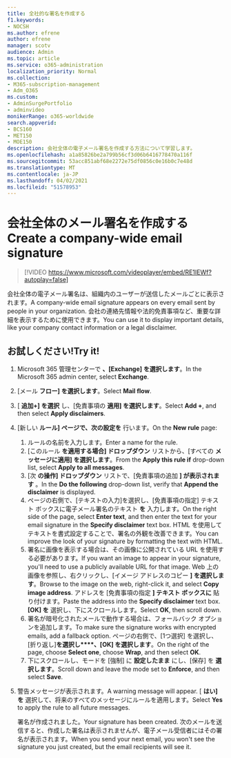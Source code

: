 ```yaml
---
title: 全社的な署名を作成する
f1.keywords:
- NOCSH
ms.author: efrene
author: efrene
manager: scotv
audience: Admin
ms.topic: article
ms.service: o365-administration
localization_priority: Normal
ms.collection:
- M365-subscription-management
- Adm_O365
ms.custom:
- AdminSurgePortfolio
- adminvideo
monikerRange: o365-worldwide
search.appverid:
- BCS160
- MET150
- MOE150
description: 会社全体の電子メール署名を作成する方法について学習します。
ms.openlocfilehash: a1a85826be2a799b56cf3d06b6416778470a116f
ms.sourcegitcommit: 53acc851abf68e2272e75df0856c0e16b0c7e48d
ms.translationtype: MT
ms.contentlocale: ja-JP
ms.lasthandoff: 04/02/2021
ms.locfileid: "51578953"
---
```

# <a name="create-a-company-wide-email-signature"></a><span data-ttu-id="406d0-103">会社全体のメール署名を作成する</span><span class="sxs-lookup"><span data-stu-id="406d0-103">Create a company-wide email signature</span></span>

> [!VIDEO https://www.microsoft.com/videoplayer/embed/RE1IEWf?autoplay=false]

<span data-ttu-id="406d0-104">会社全体の電子メール署名は、組織内のユーザーが送信したメールごとに表示されます。</span><span class="sxs-lookup"><span data-stu-id="406d0-104">A company-wide email signature appears on every email sent by people in your organization.</span></span> <span data-ttu-id="406d0-105">会社の連絡先情報や法的免責事項など、重要な詳細を表示するために使用できます。</span><span class="sxs-lookup"><span data-stu-id="406d0-105">You can use it to display important details, like your company contact information or a legal disclaimer.</span></span> 

## <a name="try-it"></a><span data-ttu-id="406d0-106">お試しください!</span><span class="sxs-lookup"><span data-stu-id="406d0-106">Try it!</span></span>

1. <span data-ttu-id="406d0-107">Microsoft 365 管理センターで **、[Exchange] を選択します**。</span><span class="sxs-lookup"><span data-stu-id="406d0-107">In the Microsoft 365 admin center, select **Exchange**.</span></span>
1. <span data-ttu-id="406d0-108">[メール **フロー] を選択します**。</span><span class="sxs-lookup"><span data-stu-id="406d0-108">Select **Mail flow**.</span></span>
1. <span data-ttu-id="406d0-109">[ **追加+] を選択** し、[免責事項の **適用] を選択します**。</span><span class="sxs-lookup"><span data-stu-id="406d0-109">Select **Add +**, and then select **Apply disclaimers**.</span></span>
1. <span data-ttu-id="406d0-110">[新しい **ルール] ページで、次の設定を** 行います。</span><span class="sxs-lookup"><span data-stu-id="406d0-110">On the **New rule** page:</span></span>
    1. <span data-ttu-id="406d0-111">ルールの名前を入力します。</span><span class="sxs-lookup"><span data-stu-id="406d0-111">Enter a name for the rule.</span></span>
    1. <span data-ttu-id="406d0-112">[このルール **を適用する場合] ドロップダウン** リストから、[すべての **メッセージに適用] を選択します**。</span><span class="sxs-lookup"><span data-stu-id="406d0-112">From the **Apply this rule if** drop-down list, select **Apply to all messages**.</span></span>
    1. <span data-ttu-id="406d0-113">[次 **の操作] ドロップダウン** リストで、[免責事項の追加 **] が表示されます** 。</span><span class="sxs-lookup"><span data-stu-id="406d0-113">In the **Do the following** drop-down list, verify that **Append the disclaimer** is displayed.</span></span>
    1. <span data-ttu-id="406d0-114">ページの右側で、[テキストの入力]を選択し、[免責事項の指定] テキスト ボックスに電子メール署名のテキスト **を** 入力します。</span><span class="sxs-lookup"><span data-stu-id="406d0-114">On the right side of the page, select **Enter text**, and then enter the text for your email signature in the **Specify disclaimer** text box.</span></span> <span data-ttu-id="406d0-115">HTML を使用してテキストを書式設定することで、署名の外観を改善できます。</span><span class="sxs-lookup"><span data-stu-id="406d0-115">You can improve the look of your signature by formatting the text with HTML.</span></span>
    1. <span data-ttu-id="406d0-116">署名に画像を表示する場合は、その画像に公開されている URL を使用する必要があります。</span><span class="sxs-lookup"><span data-stu-id="406d0-116">If you want an image to appear in your signature, you'll need to use a publicly available URL for that image.</span></span> <span data-ttu-id="406d0-117">Web 上の画像を参照し、右クリックし、[イメージ アドレスのコピー **] を選択します**。</span><span class="sxs-lookup"><span data-stu-id="406d0-117">Browse to the image on the web, right-click it, and select **Copy image address**.</span></span> <span data-ttu-id="406d0-118">アドレスを [免責事項の指定 **] テキスト ボックスに** 貼り付けます。</span><span class="sxs-lookup"><span data-stu-id="406d0-118">Paste the address into the **Specify disclaimer** text box.</span></span> <span data-ttu-id="406d0-119">**[OK] を** 選択し、下にスクロールします。</span><span class="sxs-lookup"><span data-stu-id="406d0-119">Select **OK**, then scroll down.</span></span>
    1. <span data-ttu-id="406d0-120">署名が暗号化されたメールで動作する場合は、フォールバック オプションを追加します。</span><span class="sxs-lookup"><span data-stu-id="406d0-120">To make sure the signature works with encrypted emails, add a fallback option.</span></span> <span data-ttu-id="406d0-121">ページの右側で、[1つ選択] を選択し、[折り返し]**を選択し\*\*\*\*、[OK] を選択します**。</span><span class="sxs-lookup"><span data-stu-id="406d0-121">On the right of the page, choose **Select one**, choose **Wrap**, and then select **OK**.</span></span>
    1. <span data-ttu-id="406d0-122">下にスクロールし、モードを [強制] に **設定したまま** にし、[保存] を **選択します**。</span><span class="sxs-lookup"><span data-stu-id="406d0-122">Scroll down and leave the mode set to **Enforce**, and then select **Save**.</span></span>
1. <span data-ttu-id="406d0-123">警告メッセージが表示されます。</span><span class="sxs-lookup"><span data-stu-id="406d0-123">A warning message will appear.</span></span> <span data-ttu-id="406d0-124">[ **はい] を** 選択して、将来のすべてのメッセージにルールを適用します。</span><span class="sxs-lookup"><span data-stu-id="406d0-124">Select **Yes** to apply the rule to all future messages.</span></span>

    <span data-ttu-id="406d0-125">署名が作成されました。</span><span class="sxs-lookup"><span data-stu-id="406d0-125">Your signature has been created.</span></span> <span data-ttu-id="406d0-126">次のメールを送信すると、作成した署名は表示されませんが、電子メール受信者にはその署名が表示されます。</span><span class="sxs-lookup"><span data-stu-id="406d0-126">When you send your next email, you won't see the signature you just created, but the email recipients will see it.</span></span>